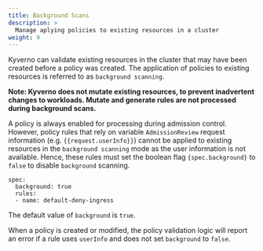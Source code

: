 ```yaml
---
title: Background Scans 
description: >
  Manage aplying policies to existing resources in a cluster
weight: 9
---
```


Kyverno can validate existing resources in the cluster that may have been created before a policy was created. The application of policies to existing resources is referred to as `background scanning`. 

**Note: Kyverno does not mutate existing resources, to prevent inadvertent changes to workloads. Mutate and generate rules are not processed during background scans.** 

A policy is always enabled for processing during admission control. However, policy rules that rely on variable ``AdmissionReview`` request information (e.g. `{{request.userInfo}}`) cannot be applied to existing resources in the `background scanning` mode as the user information is not available. Hence, these rules must set the boolean flag `{spec.background}` to `false` to disable `background` scanning.

```
spec:
  background: true
  rules:
  - name: default-deny-ingress
```

The default value of `background` is `true`. 

When a policy is created or modified, the policy validation logic will report an error if a rule uses `userInfo` and does not set `background` to `false`.

